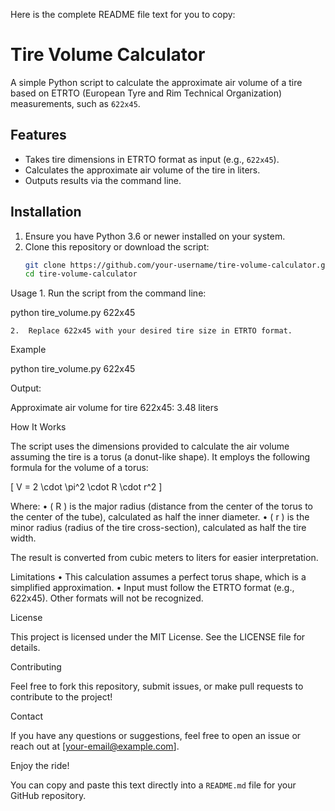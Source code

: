 Here is the complete README file text for you to copy:

# Tire Volume Calculator

A simple Python script to calculate the approximate air volume of a tire based on ETRTO (European Tyre and Rim Technical Organization) measurements, such as `622x45`.

## Features
- Takes tire dimensions in ETRTO format as input (e.g., `622x45`).
- Calculates the approximate air volume of the tire in liters.
- Outputs results via the command line.

## Installation

1. Ensure you have Python 3.6 or newer installed on your system.
2. Clone this repository or download the script:
   ```bash
   git clone https://github.com/your-username/tire-volume-calculator.git
   cd tire-volume-calculator

Usage
	1.	Run the script from the command line:

python tire_volume.py 622x45


	2.	Replace 622x45 with your desired tire size in ETRTO format.

Example

python tire_volume.py 622x45

Output:

Approximate air volume for tire 622x45: 3.48 liters

How It Works

The script uses the dimensions provided to calculate the air volume assuming the tire is a torus (a donut-like shape). It employs the following formula for the volume of a torus:

[ V = 2 \cdot \pi^2 \cdot R \cdot r^2 ]

Where:
	•	( R ) is the major radius (distance from the center of the torus to the center of the tube), calculated as half the inner diameter.
	•	( r ) is the minor radius (radius of the tire cross-section), calculated as half the tire width.

The result is converted from cubic meters to liters for easier interpretation.

Limitations
	•	This calculation assumes a perfect torus shape, which is a simplified approximation.
	•	Input must follow the ETRTO format (e.g., 622x45). Other formats will not be recognized.

License

This project is licensed under the MIT License. See the LICENSE file for details.

Contributing

Feel free to fork this repository, submit issues, or make pull requests to contribute to the project!

Contact

If you have any questions or suggestions, feel free to open an issue or reach out at [your-email@example.com].

Enjoy the ride!

You can copy and paste this text directly into a `README.md` file for your GitHub repository.